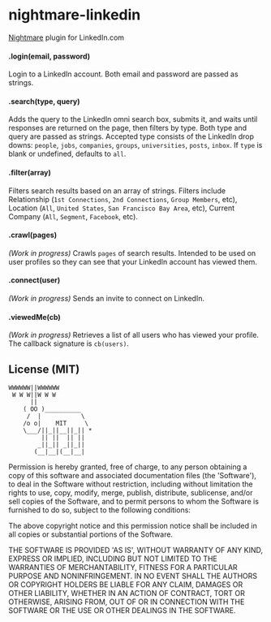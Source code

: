 nightmare-linkedin
=================

[Nightmare](https://github.com/segmentio/nightmare) plugin for LinkedIn.com

#### .login(email, password)

Login to a LinkedIn account. Both email and password are passed as strings.

#### .search(type, query)

Adds the query to the LinkedIn omni search box, submits it, and waits until responses are returned on the page, then filters by type. Both type and query are passed as strings. Accepted type consists of the LinkedIn drop downs: `people`, `jobs`, `companies`, `groups`, `universities`, `posts`, `inbox`. If `type` is blank or undefined, defaults to `all`.

#### .filter(array)

Filters search results based on an array of strings. Filters include Relationship (`1st Connections`, `2nd Connections`, `Group Members`, etc), Location (`All`, `United States`, `San Francisco Bay Area`, etc), Current Company (`All`, `Segment`, `Facebook`, etc).

#### .crawl(pages)

_(Work in progress)_ Crawls `pages` of search results. Intended to be used on user profiles so they can see that your LinkedIn account has viewed them.

#### .connect(user)

_(Work in progress)_ Sends an invite to connect on LinkedIn.

#### .viewedMe(cb)

_(Work in progress)_ Retrieves a list of all users who has viewed your profile. The callback signature is `cb(users)`.

## License (MIT)

```
WWWWWW||WWWWWW
 W W W||W W W
      ||
    ( OO )__________
     /  |           \
    /o o|    MIT     \
    \___/||_||__||_|| *
         || ||  || ||
        _||_|| _||_||
       (__|__|(__|__|
```

Permission is hereby granted, free of charge, to any person obtaining a copy of this software and associated documentation files (the 'Software'), to deal in the Software without restriction, including without limitation the rights to use, copy, modify, merge, publish, distribute, sublicense, and/or sell copies of the Software, and to permit persons to whom the Software is furnished to do so, subject to the following conditions:

The above copyright notice and this permission notice shall be included in all copies or substantial portions of the Software.

THE SOFTWARE IS PROVIDED 'AS IS', WITHOUT WARRANTY OF ANY KIND, EXPRESS OR IMPLIED, INCLUDING BUT NOT LIMITED TO THE WARRANTIES OF MERCHANTABILITY, FITNESS FOR A PARTICULAR PURPOSE AND NONINFRINGEMENT. IN NO EVENT SHALL THE AUTHORS OR COPYRIGHT HOLDERS BE LIABLE FOR ANY CLAIM, DAMAGES OR OTHER LIABILITY, WHETHER IN AN ACTION OF CONTRACT, TORT OR OTHERWISE, ARISING FROM, OUT OF OR IN CONNECTION WITH THE SOFTWARE OR THE USE OR OTHER DEALINGS IN THE SOFTWARE.

